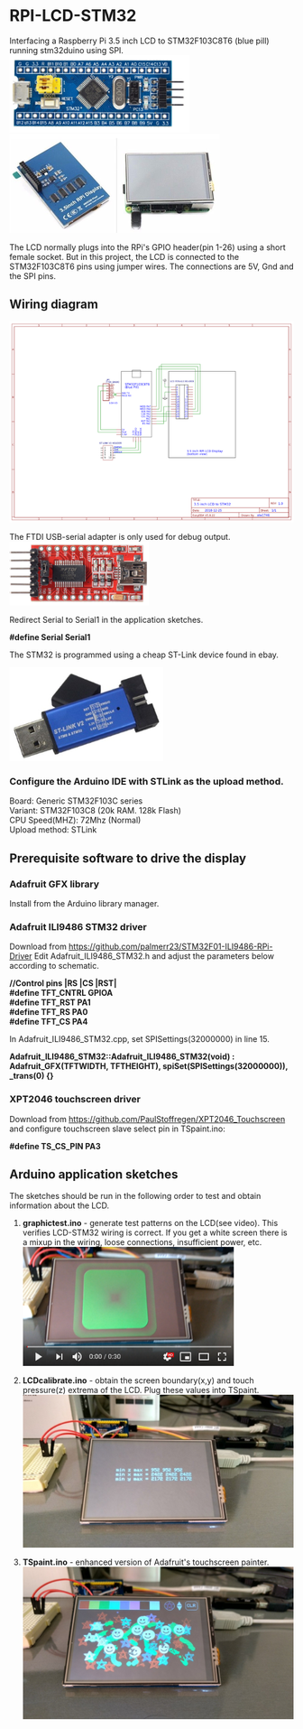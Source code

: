 # RPI-LCD-STM32
Interfacing a Raspberry Pi 3.5 inch LCD to STM32F103C8T6 (blue pill) running stm32duino using SPI.
  ![STM32F103C8T6](/images/bluepill.png)
  ![RPI 3.5 inch LCD](/images/LCD.png)

The LCD normally plugs into the RPi's GPIO header(pin 1-26) using a short female socket. But in this project, the LCD is connected to the STM32F103C8T6 pins using jumper wires. The connections are 5V, Gnd and the SPI pins.

## Wiring diagram
  ![LCD_STM32 wiring](/images/Schematic.png)
  
The FTDI USB-serial adapter is only used for debug output.  
  ![USB-serial adapter](/images/USBSerialAdapter.png)

Redirect Serial to Serial1 in the application sketches.

  **#define Serial Serial1**

The STM32 is programmed using a cheap ST-Link device found in ebay.

![ST-LINK V2](/images/stlinkv2.png)

### Configure the Arduino IDE with STLink as the upload method.

Board: Generic STM32F103C series  
Variant: STM32F103C8 (20k RAM. 128k Flash)  
CPU Speed(MHZ): 72Mhz (Normal)  
Upload method: STLink

## Prerequisite software to drive the display

### Adafruit GFX library
  Install from the Arduino library manager.
### Adafruit ILI9486 STM32 driver
  Download from https://github.com/palmerr23/STM32F01-ILI9486-RPi-Driver
  Edit Adafruit_ILI9486_STM32.h and adjust the parameters below according to schematic.

**//Control pins |RS |CS |RST|**  
**#define TFT_CNTRL      GPIOA  
#define TFT_RST        PA1  
#define TFT_RS         PA0  
#define TFT_CS         PA4**

In Adafruit_ILI9486_STM32.cpp, set SPISettings(32000000) in line 15.

  **Adafruit_ILI9486_STM32::Adafruit_ILI9486_STM32(void) : Adafruit_GFX(TFTWIDTH, TFTHEIGHT), spiSet(SPISettings(32000000)), _trans(0) {}**

### XPT2046 touchscreen driver
  Download from https://github.com/PaulStoffregen/XPT2046_Touchscreen and configure touchscreen slave select pin in TSpaint.ino:

  **#define TS_CS_PIN  PA3**

## Arduino application sketches
The sketches should be run in the following order to test and obtain information about the LCD.

1. **graphictest.ino** - generate test patterns on the LCD(see video). This verifies LCD-STM32 wiring is correct. If you get a white screen there is a mixup in the wiring, loose connections, insufficient power, etc.  
[![graphictest output](/images/grtestvid.png)](https://www.youtube.com/watch?v=hBzeoJun87o&t=2s)

2. **LCDcalibrate.ino** - obtain the screen boundary(x,y) and touch pressure(z) extrema of the LCD. Plug these values into TSpaint.  
![LCDcalibrate output](/images/LCDcalibrate.jpg)

3. **TSpaint.ino** - enhanced version of Adafruit's touchscreen painter.  
![TSpaint output](/images/TSpaint.jpg)


